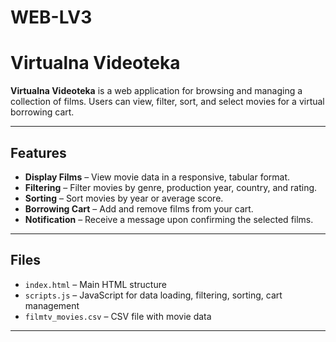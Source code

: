 # WEB-LV3
# Virtualna Videoteka

**Virtualna Videoteka** is a web application for browsing and managing a collection of films. Users can view, filter, sort, and select movies for a virtual borrowing cart.

---

## Features

- **Display Films** – View movie data in a responsive, tabular format.
- **Filtering** – Filter movies by genre, production year, country, and rating.
- **Sorting** – Sort movies by year or average score.
- **Borrowing Cart** – Add and remove films from your cart.
- **Notification** – Receive a message upon confirming the selected films.

---

## Files

- `index.html` – Main HTML structure
- `scripts.js` – JavaScript for data loading, filtering, sorting, cart management
- `filmtv_movies.csv` – CSV file with movie data

---

